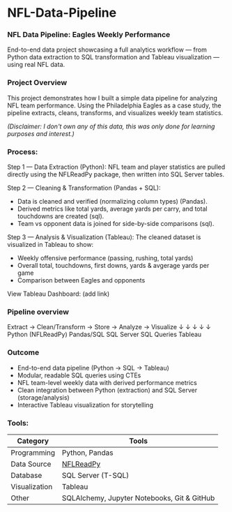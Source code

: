 # NFL-Data-Pipeline

### NFL Data Pipeline: Eagles Weekly Performance

End-to-end data project showcasing a full analytics workflow — from Python data extraction to SQL transformation and Tableau visualization — using real NFL data.

### Project Overview

This project demonstrates how I built a simple data pipeline for analyzing NFL team performance.
Using the Philadelphia Eagles as a case study, the pipeline extracts, cleans, transforms, and visualizes weekly team statistics.

_(Disclaimer: I don't own any of this data, this was only done for learning purposes and interest.)_

### Process:

Step 1 — Data Extraction (Python): NFL team and player statistics are pulled directly using the NFLReadPy package, then written into SQL Server tables.

Step 2 — Cleaning & Transformation (Pandas + SQL):
- Data is cleaned and verified (normalizing column types) (Pandas).
- Derived metrics like total yards, average yards per carry, and total touchdowns are created (sql).
- Team vs opponent data is joined for side-by-side comparisons (sql).

Step 3 — Analysis & Visualization (Tableau): The cleaned dataset is visualized in Tableau to show:
- Weekly offensive performance (passing, rushing, total yards)
- Overall total, touchdowns, first downs, yards & avgerage yards per game
- Comparison between Eagles and opponents

View Tableau Dashboard: (add link)

### Pipeline overview

Extract  →  Clean/Transform  →  Store  →  Analyze  →  Visualize
  ↓              ↓               ↓          ↓           ↓
Python (NFLReadPy)   Pandas/SQL   SQL Server   SQL Queries   Tableau

### Outcome
- End-to-end data pipeline (Python → SQL → Tableau)
- Modular, readable SQL queries using CTEs
- NFL team-level weekly data with derived performance metrics
- Clean integration between Python (extraction) and SQL Server (storage/analysis)
- Interactive Tableau visualization for storytelling

### Tools:
| Category      | Tools                                                           |
| ------------- | --------------------------------------------------------------- |
| Programming   | Python, Pandas                                                  |
| Data Source   | [NFLReadPy](https://nflreadpy.nflverse.com/api/load_functions/) |
| Database      | SQL Server (T-SQL)                                              |
| Visualization | Tableau                                                         |
| Other         | SQLAlchemy, Jupyter Notebooks, Git & GitHub                     |
